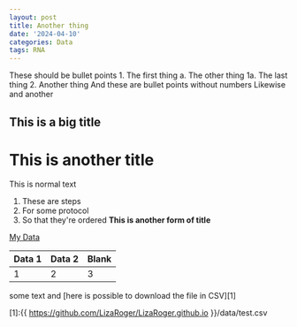 ```yaml
---
layout: post
title: Another thing
date: '2024-04-10'
categories: Data
tags: RNA
---
```


These should be bullet points
	1. The first thing
		a. The other thing
			1a. The last thing
	2. Another thing
	And these are bullet points without numbers
		Likewise
			and another

## This is a big title
# This is another title
This is normal text
1. These are steps
2. For some protocol
3. So that they're ordered
**This is another form of title**

[My Data](data/test.csv)

Data 1	|Data 2	| Blank
---|---|---
1	|	2|	3	

some text and [here is possible to download the file in CSV][1]

[1]:{{ https://github.com/LizaRoger/LizaRoger.github.io }}/data/test.csv


<script src="http://ajax.googleapis.com/ajax/libs/jquery/1.7.1/jquery.min.js"></script>
<script src="https://cdnjs.cloudflare.com/ajax/libs/PapaParse/4.1.2/papaparse.js"></script>
<script>
    function arrayToTable(tableData) {
        var table = $('<table></table>');
        $(tableData).each(function (i, rowData) {
            var row = $('<tr></tr>');
            $(rowData).each(function (j, cellData) {
                row.append($('<td>'+cellData+'</td>'));
            });
            table.append(row);
        });
        return table;
    }

    $.ajax({
        type: "GET",
        url: {{ https://github.com/LizaRoger/LizaRoger.github.io }}/data/test.csv,
        success: function (data) {
            $('body').append(arrayToTable(Papa.parse(data).data));
        }
    });
</script>